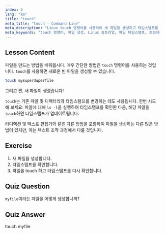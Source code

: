 ```yaml
---
index: 5
lang: "ko"
title: "touch"
meta_title: "touch - Command Line"
meta_description: "Linux touch 명령어를 사용하여 새 파일을 생성하고 타임스탬프를 업데이트하는 방법을 배웁니다. 이 초보자 친화적인 가이드는 파일 관리를 이해하는 데 도움이 됩니다."
meta_keywords: "touch 명령어, 파일 생성, Linux 튜토리얼, 파일 타임스탬프, 초보자를 위한 Linux, Linux 가이드, 기본 명령어"
---
```


## Lesson Content

파일을 만드는 방법을 배워봅시다. 매우 간단한 방법은 `touch` 명령어를 사용하는 것입니다. `touch`를 사용하면 새로운 빈 파일을 생성할 수 있습니다.

```bash
touch mysuperduperfile
```

그리고 짠, 새 파일이 생겼습니다!

`touch`는 기존 파일 및 디렉터리의 타임스탬프를 변경하는 데도 사용됩니다. 한번 시도해 보세요: 파일에 대해 `ls -l`을 실행하여 타임스탬프를 확인한 다음, 해당 파일을 `touch`하면 타임스탬프가 업데이트됩니다.

리디렉션 및 텍스트 편집기와 같은 다른 방법을 포함하여 파일을 생성하는 다른 많은 방법이 있지만, 이는 텍스트 조작 과정에서 다룰 것입니다.

## Exercise

1. 새 파일을 생성합니다.
2. 타임스탬프를 확인합니다.
3. 파일을 touch 하고 타임스탬프를 다시 확인합니다.

## Quiz Question

`myfile`이라는 파일을 어떻게 생성합니까?

## Quiz Answer

touch myfile

